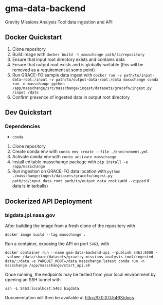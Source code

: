 # gma-data-backend
Gravity Missions Analysis Tool data ingestion and API

## Docker Quickstart
1. Clone repository
2. Build image with `docker build -t masschange path/to/repository`
3. Ensure that input root directory exists and contains data
4. Ensure that output root exists and is globally-writable (this will be removed as a requirement at some point)
4. Run GRACE-FO sample data ingest with `docker run -v path/to/input-data-root:/input -v path/to/output-data-root:/data masschange conda run -n masschange python /app/masschange/src/masschange/ingest/datasets/gracefo/ingest.py /input /data`
5. Confirm presence of ingested data in output root directory

## Dev Quickstart

### Dependencies
 - `conda`

1. Clone repository
2. Create conda env with `conda env create --file ./environment.yml`
3. Activate conda env with `conda activate masschange`
4. Install editable masschange package with `pip install -e /app/masschange`
4. Run ingestion on GRACE-FO data location with `python ./masschange/ingest/datasets/gracefo/ingest.py path/to/input_data_root path/to/output_data_root` (add `--zipped` if data is in tarballs)

## Dockerized API Deployment

### bigdata.jpl.nasa.gov
After building the image from a fresh clone of the repository with 

```docker image build --tag masschange .```

Run a container, exposing the API on port `5463`, with 

```docker container run --name gma-data-backend-api --publish 5463:8000 --volume /data/share/datasets/gravity-missions-analysis-tool/ingested-data/:/data -e PARQUET_ROOT=/data masschange:latest conda run -n masschange /app/masschange/start_api.sh```

Once running, the endpoints may be tested from your local environment by opening an SSH tunnel with 

```
ssh -L 5463:localhost:5463 bigdata
```

Documentation will then be available at http://0.0.0.0:5463/docs
